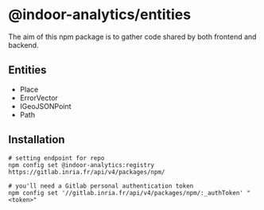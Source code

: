 # @indoor-analytics/entities

The aim of this npm package is to gather code shared by both frontend and backend.

## Entities

* Place
* ErrorVector
* IGeoJSONPoint
* Path

## Installation

```shell script
# setting endpoint for repo
npm config set @indoor-analytics:registry https://gitlab.inria.fr/api/v4/packages/npm/

# you'll need a Gitlab personal authentication token
npm config set '//gitlab.inria.fr/api/v4/packages/npm/:_authToken' "<token>"
```

